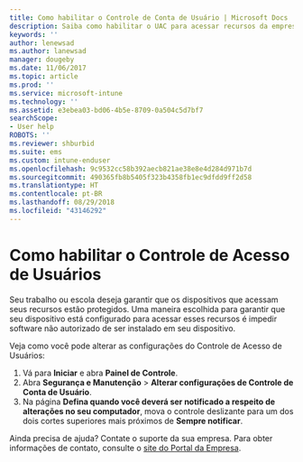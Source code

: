 ```yaml
---
title: Como habilitar o Controle de Conta de Usuário | Microsoft Docs
description: Saiba como habilitar o UAC para acessar recursos da empresa.
keywords: ''
author: lenewsad
ms.author: lanewsad
manager: dougeby
ms.date: 11/06/2017
ms.topic: article
ms.prod: ''
ms.service: microsoft-intune
ms.technology: ''
ms.assetid: e3ebea03-bd06-4b5e-8709-0a504c5d7bf7
searchScope:
- User help
ROBOTS: ''
ms.reviewer: shburbid
ms.suite: ems
ms.custom: intune-enduser
ms.openlocfilehash: 9c9532cc58b392aecb821ae38e8e4d284d971b7d
ms.sourcegitcommit: 490365fb8b5405f323b4358fb1ec9dfdd9ff2d58
ms.translationtype: HT
ms.contentlocale: pt-BR
ms.lasthandoff: 08/29/2018
ms.locfileid: "43146292"
---
```

# <a name="how-to-enable-user-access-control"></a>Como habilitar o Controle de Acesso de Usuários

Seu trabalho ou escola deseja garantir que os dispositivos que acessam seus recursos estão protegidos. Uma maneira escolhida para garantir que seu dispositivo está configurado para acessar esses recursos é impedir software não autorizado de ser instalado em seu dispositivo.

Veja como você pode alterar as configurações do Controle de Acesso de Usuários:

1. Vá para **Iniciar** e abra **Painel de Controle**.
2. Abra **Segurança e Manutenção** > **Alterar configurações de Controle de Conta de Usuário**.
3. Na página **Defina quando você deverá ser notificado a respeito de alterações no seu computador**, mova o controle deslizante para um dos dois cortes superiores mais próximos de **Sempre notificar**.

Ainda precisa de ajuda? Contate o suporte da sua empresa. Para obter informações de contato, consulte o [site do Portal da Empresa](https://go.microsoft.com/fwlink/?linkid=2010980).
